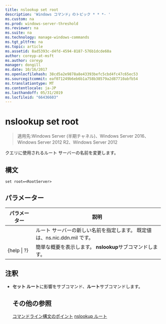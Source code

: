 ```yaml
---
title: nslookup set root
description: 'Windows コマンド」のトピック * * *- '
ms.custom: na
ms.prod: windows-server-threshold
ms.reviewer: na
ms.suite: na
ms.technology: manage-windows-commands
ms.tgt_pltfrm: na
ms.topic: article
ms.assetid: 8ad5393c-d4fd-4594-8187-576b1dcde60a
author: coreyp-at-msft
ms.author: coreyp
manager: dongill
ms.date: 10/16/2017
ms.openlocfilehash: 38cd5a2e9878a8e43393befc5cbd4fc47c65ec53
ms.sourcegitcommit: eaf071249b6eb6b1a758b38579a2d87710abfb54
ms.translationtype: MT
ms.contentlocale: ja-JP
ms.lasthandoff: 05/31/2019
ms.locfileid: "66436603"
---
```

# <a name="nslookup-set-root"></a>nslookup set root

>適用先:Windows Server (半期チャネル)、Windows Server 2016、Windows Server 2012 R2、Windows Server 2012

クエリに使用されるルート サーバーの名前を変更します。
## <a name="syntax"></a>構文
```
set root=<RootServer>
```
## <a name="parameters"></a>パラメーター

|    パラメーター    |                                   説明                                    |
|-----------------|----------------------------------------------------------------------------------|
|  <RootServer>   | ルート サーバーの新しい名前を指定します。 既定値は、ns.nic.ddn.mil です。 |
| {help &#124; ?} |              簡単な概要を表示します。 **nslookup**サブコマンドします。               |

## <a name="remarks"></a>注釈
- **セット ルート**に影響をサブコマンド、**ルート**サブコマンドします。
  ## <a name="additional-references"></a>その他の参照
  [コマンドライン構文のポイント](command-line-syntax-key.md)
  [nslookup ルート](nslookup-root.md)
